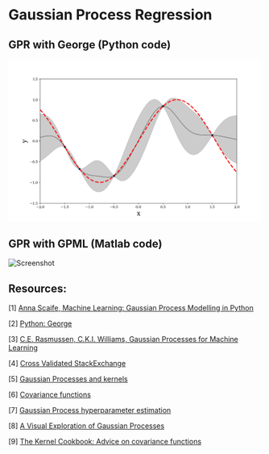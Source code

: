 # Gaussian Process Regression


## GPR with George (Python code)

![Screenshot](GPR-Python/GPR-george.png)

## GPR with GPML (Matlab code)

![Screenshot](GPR-Matlab/GPR-GPML.png)

## Resources:

[1] [Anna Scaife, Machine Learning: Gaussian Process Modelling in Python](https://www.youtube.com/watch?v=UpsV1y6wMQ8)

[2] [Python: George](https://george.readthedocs.io/en/latest/)

[3] [C.E. Rasmussen, C.K.I. Williams, Gaussian Processes for Machine Learning](http://www.gaussianprocess.org/gpml/)

[4] [Cross Validated StackExchange](https://stats.stackexchange.com/)

[5] [Gaussian Processes and kernels](https://www.inf.ed.ac.uk/teaching/courses/mlpr/2016/notes/w7c_gaussian_process_kernels.pdf)

[6] [Covariance functions](http://evelinag.com/Ariadne/covarianceFunctions.html)

[7] [Gaussian Process hyperparameter estimation](https://matthewdharris.com/2016/05/16/gaussian-process-hyperparameter-estimation/)

[8] [A Visual Exploration of Gaussian Processes](https://www.jgoertler.com/visual-exploration-gaussian-processes/)

[9] [The Kernel Cookbook: Advice on covariance functions](https://www.cs.toronto.edu/~duvenaud/cookbook/)
